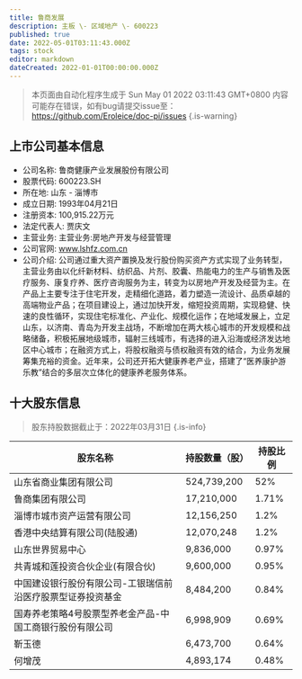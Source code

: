 ```yaml
---
title: 鲁商发展
description: 主板 \- 区域地产 \- 600223
published: true
date: 2022-05-01T03:11:43.000Z
tags: stock
editor: markdown
dateCreated: 2022-01-01T00:00:00.000Z
---
```


> 本页面由自动化程序生成于 Sun May 01 2022 03:11:43 GMT+0800
> 内容可能存在错误，如有bug请提交issue至：https://github.com/Eroleice/doc-pi/issues
{.is-warning}

## 上市公司基本信息
- 公司名称: 鲁商健康产业发展股份有限公司
- 股票代码: 600223.SH
- 所在地: 山东 - 淄博市
- 成立日期: 1993年04月21日
- 注册资本: 100,915.22万元
- 法定代表人: 贾庆文
- 主营业务: 主营业务:房地产开发与经营管理
- 公司官网: www.lshfz.com.cn
- 公司介绍: 公司通过重大资产置换及发行股份购买资产方式实现了业务转型，主营业务由以化纤新材料、纺织品、片剂、胶囊、热能电力的生产与销售及医疗服务、康复疗养、医疗咨询服务为主，转变为以房地产开发及经营为主。在产品上主要专注于住宅开发，走精细化道路，着力塑造一流设计、品质卓越的高端物业产品；在项目建设上，通过加快开发，缩短投资周期，实现稳健、快速的良性循环，实现住宅标准化、产业化、规模化运作；在地域发展上，立足山东，以济南、青岛为开发主战场，不断增加在两大核心城市的开发规模和战略储备，积极拓展地级城市，辐射三线城市，有选择的进入沿海或经济发达地区中心城市；在融资方式上，将股权融资与债权融资有效的结合，为业务发展筹集充裕的资金。近年来，公司还开拓大健康养老产业，搭建了“医养康护游乐教”结合的多层次立体化的健康养老服务体系。


## 十大股东信息
> 股东持股数据截止于：2022年03月31日
{.is-info}

| 股东名称 | 持股数量（股） | 持股比例 |
| --- | --- | --- |
| 山东省商业集团有限公司 | 524,739,200 | 52% |
| 鲁商集团有限公司 | 17,210,000 | 1.71% |
| 淄博市城市资产运营有限公司 | 12,156,250 | 1.2% |
| 香港中央结算有限公司(陆股通) | 12,070,248 | 1.2% |
| 山东世界贸易中心 | 9,836,000 | 0.97% |
| 共青城和莲投资合伙企业(有限合伙) | 9,600,000 | 0.95% |
| 中国建设银行股份有限公司-工银瑞信前沿医疗股票型证券投资基金 | 8,484,200 | 0.84% |
| 国寿养老策略4号股票型养老金产品-中国工商银行股份有限公司 | 6,998,909 | 0.69% |
| 靳玉德 | 6,473,700 | 0.64% |
| 何增茂 | 4,893,174 | 0.48% |




